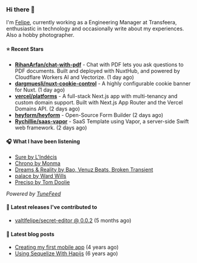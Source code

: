 ### Hi there 👋

I'm [Felipe](https://felipevm.com), currently working as a Engineering Manager at Transfeera, enthusiastic in technology and occasionally write about my experiences. Also a hobby photographer.

#### ⭐ Recent Stars
- **[RihanArfan/chat-with-pdf](https://github.com/RihanArfan/chat-with-pdf)** - Chat with PDF lets you ask questions to PDF documents. Built and deployed with NuxtHub, and powered by Cloudflare Workers AI and Vectorize. (1 day ago)
- **[dargmuesli/nuxt-cookie-control](https://github.com/dargmuesli/nuxt-cookie-control)** - A highly configurable cookie banner for Nuxt. (1 day ago)
- **[vercel/platforms](https://github.com/vercel/platforms)** - A full-stack Next.js app with multi-tenancy and custom domain support. Built with Next.js App Router and the Vercel Domains API. (2 days ago)
- **[heyform/heyform](https://github.com/heyform/heyform)** - Open-Source Form Builder (2 days ago)
- **[Rychillie/saas-vapor](https://github.com/Rychillie/saas-vapor)** - SaaS Template using Vapor, a server-side Swift web framework. (2 days ago)

#### 🎧 What I have been listening
- [Sure by L&#39;Indécis](https://open.spotify.com/track/4GwmHRc8zq3Ta8CCD1eqID)
- [Chrono by Monma](https://open.spotify.com/track/78pATVtCPzSFJXHO5j0k4U)
- [Dreams &amp; Reality by Bao, Venuz Beats, Broken Transient](https://open.spotify.com/track/26WoXagHxtsm42cKAvT4gF)
- [palace by Ward Wills](https://open.spotify.com/track/2Gp2RsW89vXXfoDnRv2DDq)
- [Preciso by Tom Doolie](https://open.spotify.com/track/6PLpXbbUnefm7DrWaJ2Mr7)

_Powered by [TuneFeed](https://tunefeed.app?ref=valtlfelipe-gh-profile)_ 

#### 🚀 Latest releases I've contributed to


- [valtlfelipe/secret-editor @ 0.0.2](https://github.com/valtlfelipe/secret-editor/releases/tag/0.0.2) (5 months ago)

#### 📄 Latest blog posts
- [Creating my first mobile app](https://felipevm.com/posts/creating-my-first-mobile-app/) (4 years ago)
- [Using Sequelize With Hapijs](https://felipevm.com/posts/using-sequelize-with-hapijs/) (6 years ago)
